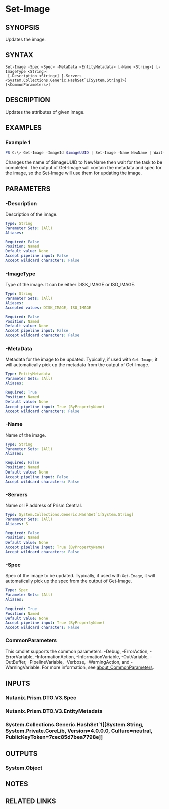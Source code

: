 ﻿---
external help file: Nutanix.Prism.PS.Cmds.dll-Help.xml
Module Name: Nutanix.Prism.PS.Cmds
online version:
schema: 2.0.0
---

# Set-Image

## SYNOPSIS
Updates the image.

## SYNTAX

```
Set-Image -Spec <Spec> -MetaData <EntityMetadata> [-Name <String>] [-ImageType <String>]
 [-Description <String>] [-Servers <System.Collections.Generic.HashSet`1[System.String]>] [<CommonParameters>]
```

## DESCRIPTION
Updates the attributes of given image.

## EXAMPLES

### Example 1
```powershell
PS C:\> Get-Image -ImageId $imageUUID | Set-Image -Name NewName | Wait-Task
```

Changes the name of $imageUUID to NewName then wait for the task to be completed. The output of Get-Image will contain the metadata and spec for the image, so the Set-Image will use them for updating the image.

## PARAMETERS

### -Description
Description of the image.

```yaml
Type: String
Parameter Sets: (All)
Aliases:

Required: False
Position: Named
Default value: None
Accept pipeline input: False
Accept wildcard characters: False
```

### -ImageType
Type of the image. It can be either DISK_IMAGE or ISO_IMAGE.

```yaml
Type: String
Parameter Sets: (All)
Aliases:
Accepted values: DISK_IMAGE, ISO_IMAGE

Required: False
Position: Named
Default value: None
Accept pipeline input: False
Accept wildcard characters: False
```

### -MetaData
Metadata for the image to be updated. Typically, if used with `Get-Image`, it will automatically pick up the metadata from the output of Get-Image.

```yaml
Type: EntityMetadata
Parameter Sets: (All)
Aliases:

Required: True
Position: Named
Default value: None
Accept pipeline input: True (ByPropertyName)
Accept wildcard characters: False
```

### -Name
Name of the image.

```yaml
Type: String
Parameter Sets: (All)
Aliases:

Required: False
Position: Named
Default value: None
Accept pipeline input: False
Accept wildcard characters: False
```

### -Servers
Name or IP address of Prism Central.

```yaml
Type: System.Collections.Generic.HashSet`1[System.String]
Parameter Sets: (All)
Aliases: S

Required: False
Position: Named
Default value: None
Accept pipeline input: True (ByPropertyName)
Accept wildcard characters: False
```

### -Spec
Spec of the image to be updated. Typically, if used with `Get-Image`, it will automatically pick up the spec from the output of Get-Image.

```yaml
Type: Spec
Parameter Sets: (All)
Aliases:

Required: True
Position: Named
Default value: None
Accept pipeline input: True (ByPropertyName)
Accept wildcard characters: False
```

### CommonParameters
This cmdlet supports the common parameters: -Debug, -ErrorAction, -ErrorVariable, -InformationAction, -InformationVariable, -OutVariable, -OutBuffer, -PipelineVariable, -Verbose, -WarningAction, and -WarningVariable. For more information, see [about_CommonParameters](http://go.microsoft.com/fwlink/?LinkID=113216).

## INPUTS

### Nutanix.Prism.DTO.V3.Spec
### Nutanix.Prism.DTO.V3.EntityMetadata
### System.Collections.Generic.HashSet`1[[System.String, System.Private.CoreLib, Version=4.0.0.0, Culture=neutral, PublicKeyToken=7cec85d7bea7798e]]
## OUTPUTS

### System.Object
## NOTES

## RELATED LINKS
